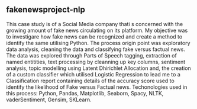 ## fakenewsproject-nlp
This case study is of a Social Media company thati s concerned with the growing amount of fake news circulating on its platform.
My objective was to investigare how fake news can be recognized and create a method to identify the same utilising Python.
The process origin point was exploratory data analysis, cleaning the data and classifying fake versus factual news.
The data was explored through Parts of Speech tagging, extraction of named entitities, text processing by cleanning up key columns, sentiment analysis, topic modelling using Latent Dhirichlet Allocation and, the creation of a custom classifier which utilised Logistic Regression to lead me to a Classification report containing details of the accuracy score used to identify the likelihood of Fake versus Factual news.
Techonologies used in this process: Python, Pandas, Matplotlib, Seaborn, Spacy, NLTK, vaderSentiment, Gensim, SKLearn.
